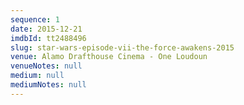 ```yaml
---
sequence: 1
date: 2015-12-21
imdbId: tt2488496
slug: star-wars-episode-vii-the-force-awakens-2015
venue: Alamo Drafthouse Cinema - One Loudoun
venueNotes: null
medium: null
mediumNotes: null
---
```



